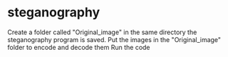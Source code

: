 # steganography
Create a folder called "Original_image" in the same directory the steganography program is saved.
Put the images in the "Original_image" folder to encode and decode them
Run the code
